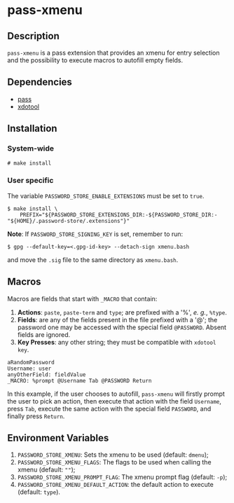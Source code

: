 # pass-xmenu

## Description
`pass-xmenu` is a pass extension that provides an xmenu for entry selection and
the possibility to execute macros to autofill empty fields.

## Dependencies
* [pass](https://www.passwordstore.org/)
* [xdotool](https://github.com/jordansissel/xdotool)

## Installation
### System-wide

```
# make install
```

### User specific
The variable `PASSWORD_STORE_ENABLE_EXTENSIONS` must be set to `true`.

```
$ make install \
	PREFIX="${PASSWORD_STORE_EXTENSIONS_DIR:-${PASSWORD_STORE_DIR:-"${HOME}/.password-store/.extensions"}"
```

**Note**: If `PASSWORD_STORE_SIGNING_KEY` is set, remember to run:

```
$ gpg --default-key=<.gpg-id-key> --detach-sign xmenu.bash
```
and move the `.sig` file to the same directory as `xmenu.bash`.

## Macros
Macros are fields that start with `_MACRO` that contain:

1. **Actions**: `paste`, `paste-term` and `type`; are prefixed with a '%', *e. g.*, `%type`.
2. **Fields**: are any of the fields present in the file prefixed with a '@'; the
  password one may be accessed with the special field `@PASSWORD`. Absent fields
  are ignored.
3. **Key Presses**: any other string; they must be compatible with `xdotool
   key`.

```
aRandomPassword
Username: user
anyOtherField: fieldValue
_MACRO: %prompt @Username Tab @PASSWORD Return
```

In this example, if the user chooses to autofill, `pass-xmenu` will firstly
prompt the user to pick an action, then execute that action with the field
`Username`, press `Tab`, execute the same action with the special field
`PASSWORD`, and finally press `Return`.

## Environment Variables
1. `PASSWORD_STORE_XMENU`: Sets the xmenu to be used (default: `dmenu`);
2. `PASSWORD_STORE_XMENU_FLAGS`: The flags to be used when calling the xmenu
   (default: `""`);
3. `PASSWORD_STORE_XMENU_PROMPT_FLAG`: The xmenu prompt flag (default: `-p`);
4. `PASSWORD_STORE_XMENU_DEFAULT_ACTION`: the default action to execute
   (default: `type`).
